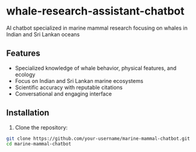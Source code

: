 # whale-research-assistant-chatbot
AI chatbot specialized in marine mammal research focusing on whales in Indian and Sri Lankan oceans

## Features

- Specialized knowledge of whale behavior, physical features, and ecology
- Focus on Indian and Sri Lankan marine ecosystems
- Scientific accuracy with reputable citations
- Conversational and engaging interface

## Installation

1. Clone the repository:
```bash
git clone https://github.com/your-username/marine-mammal-chatbot.git
cd marine-mammal-chatbot